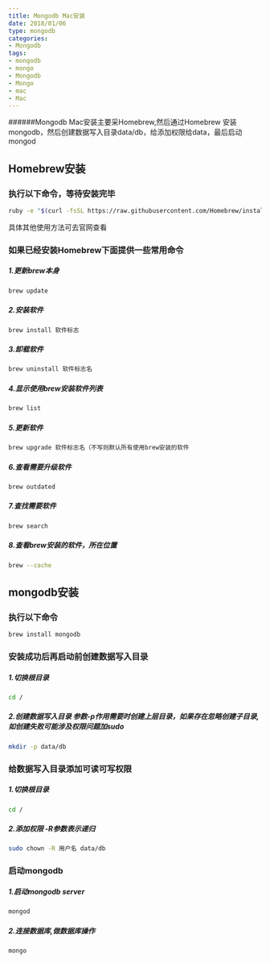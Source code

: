 ```yaml
---
title: Mongodb Mac安装
date: 2018/01/06
type: mongodb
categories:
- Mongodb
tags:
- mongodb
- mongo
- Mongodb
- Mongo
- mac
- Mac
---
```


######Mongodb Mac安装主要采Homebrew,然后通过Homebrew 安装mongodb，然后创建数据写入目录data/db，给添加权限给data，最后启动mongod

## Homebrew安装
### 执行以下命令，等待安装完毕
``` bash
ruby -e "$(curl -fsSL https://raw.githubusercontent.com/Homebrew/install/master/install)"
```
具体其他使用方法可去官网查看

### 如果已经安装Homebrew下面提供一些常用命令
##### 1.更新brew本身
``` bash
brew update
```
##### 2.安装软件
``` bash
brew install 软件标志
```
##### 3.卸载软件
``` bash
brew uninstall 软件标志名
```
##### 4.显示使用brew安装软件列表
``` bash
brew list
```
##### 5.更新软件
``` bash
brew upgrade 软件标志名（不写则默认所有使用brew安装的软件
```  
##### 6.查看需要升级软件
``` bash
brew outdated
```
##### 7.查找需要软件
``` bash
brew search
```
##### 8.查看brew安装的软件，所在位置
``` bash
brew --cache
```

## mongodb安装
### 执行以下命令
``` bash
brew install mongodb
```
### 安装成功后再启动前创建数据写入目录
##### 1.切换根目录
``` bash
cd /
```
##### 2.创建数据写入目录 参数-p作用需要时创建上层目录，如果存在忽略创建子目录,如创建失败可能涉及权限问题加sudo
``` bash
mkdir -p data/db
```
### 给数据写入目录添加可读可写权限
##### 1.切换根目录
``` bash
cd /
```
##### 2.添加权限 -R参数表示递归
``` bash
sudo chown -R 用户名 data/db
```
### 启动mongodb
##### 1.启动mongodb server
``` bash
mongod
```
##### 2.连接数据库,做数据库操作
``` bash
mongo
```
